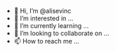 - 👋 Hi, I’m @alisevinc
- 👀 I’m interested in ...
- 🌱 I’m currently learning ...
- 💞️ I’m looking to collaborate on ...
- 📫 How to reach me ...

<!---
alisevinc/alisevinc is a ✨ special ✨ repository because its `README.md` (this file) appears on your GitHub profile.
You can click the Preview link to take a look at your changes.
--->
